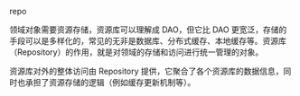 repo 

领域对象需要资源存储，资源库可以理解成 DAO，但它比 DAO 更宽泛，存储的手段可以是多样化的，常见的无非是数据库、分布式缓存、本地缓存等。资源库（Repository）的作用，就是对领域的存储和访问进行统一管理的对象。

资源库对外的整体访问由 Repository 提供，它聚合了各个资源库的数据信息，同时也承担了资源存储的逻辑（例如缓存更新机制等）。